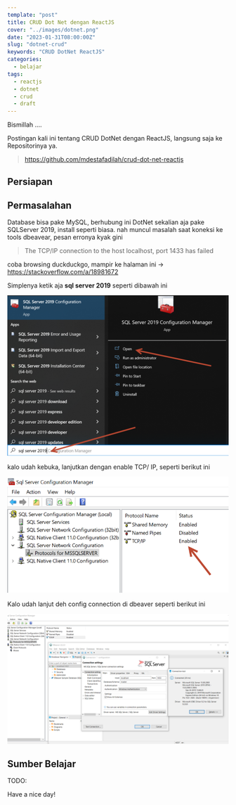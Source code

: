 ```yaml
---
template: "post"
title: CRUD Dot Net dengan ReactJS
cover: "../images/dotnet.png"
date: "2023-01-31T08:00:00Z"
slug: "dotnet-crud"
keywords: "CRUD DotNet ReactJS"
categories:
  - belajar
tags:
  - reactjs
  - dotnet
  - crud
  - draft
---
```


Bismillah ....

Postingan kali ini tentang CRUD DotNet dengan ReactJS, langsung saja ke Repositorinya ya.

> https://github.com/mdestafadilah/crud-dot-net-reactjs


## Persiapan

## Permasalahan

Database bisa pake MySQL, berhubung ini DotNet sekalian aja pake SQLServer 2019, install seperti biasa. nah muncul masalah saat koneksi ke tools dbeavear, pesan erronya kyak gini

> The TCP/IP connection to the host localhost, port 1433 has failed

coba browsing duckduckgo, mampir ke halaman ini -> https://stackoverflow.com/a/18981672

Simplenya ketik aja **sql server 2019** seperti dibawah ini

![sql Server 2019](../images/sqlserver2019.png)

kalo udah kebuka, lanjutkan dengan enable TCP/ IP, seperti berikut ini

![tcp ip sql Server](../images/sqlserver-enable.png)

Kalo udah lanjut deh config connection di dbeaver seperti berikut ini

![dbeaver sql Server](../images/dbeavear-sql.png)

## Sumber Belajar


TODO:

Have a nice day!
